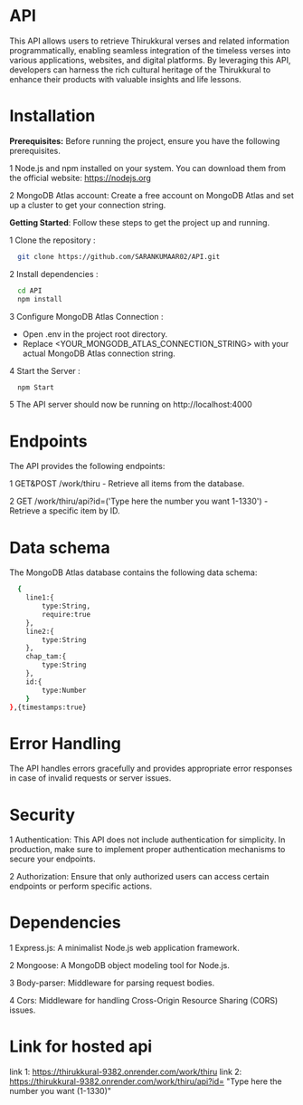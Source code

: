 
# API

This API allows users to retrieve Thirukkural verses and related information programmatically, enabling seamless integration of the timeless verses into various applications, websites, and digital platforms. By leveraging this API, developers can harness the rich cultural heritage of the Thirukkural to enhance their products with valuable insights and life lessons. 

# Installation

__Prerequisites:__ 
Before running the project, ensure you have the following prerequisites.

1 Node.js and npm installed on your system. You can download them from the official website: https://nodejs.org

2 MongoDB Atlas account: Create a free account on MongoDB Atlas and set up a cluster to get your connection string.

__Getting Started__:
Follow these steps to get the project up and running.

1 Clone the repository :
```bash
  git clone https://github.com/SARANKUMAAR02/API.git
```
2 Install dependencies :
```bash
  cd API
  npm install
```
3 Configure MongoDB Atlas Connection :

- Open .env in the project root directory.
- Replace <YOUR_MONGODB_ATLAS_CONNECTION_STRING> with your actual MongoDB Atlas connection string.

4 Start the Server :
```bash
  npm Start
```
5 The API server should now be running on http://localhost:4000
          
# Endpoints

The API provides the following endpoints:

1 GET&POST /work/thiru - Retrieve all items from the database.

2 GET /work/thiru/api?id=('Type here the number you want 1-1330') - Retrieve a specific item by ID.

# Data schema

The MongoDB Atlas database contains the following data schema:

```bash
  {
    line1:{
        type:String,
        require:true
    },
    line2:{
        type:String
    },
    chap_tam:{
        type:String
    },
    id:{
        type:Number
    }
},{timestamps:true}
```

# Error Handling

The API handles errors gracefully and provides appropriate error responses in case of invalid requests or server issues.

# Security

1 Authentication: This API does not include authentication for simplicity. In production, make sure to implement proper authentication mechanisms to secure your endpoints.

2 Authorization: Ensure that only authorized users can access certain endpoints or perform specific actions.

# Dependencies

1 Express.js: A minimalist Node.js web application framework.

2 Mongoose: A MongoDB object modeling tool for Node.js.

3 Body-parser: Middleware for parsing request bodies.

4 Cors: Middleware for handling Cross-Origin Resource Sharing  (CORS) issues.

# Link for hosted api

link 1: https://thirukkural-9382.onrender.com/work/thiru
link 2: https://thirukkural-9382.onrender.com/work/thiru/api?id= "Type here the number you want (1-1330)"
